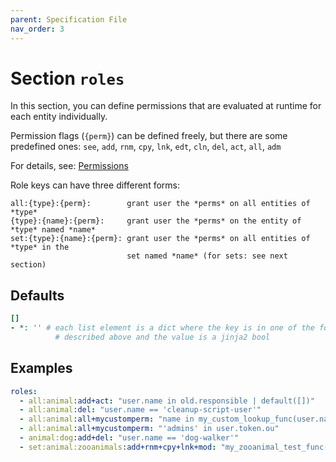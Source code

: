 ```yaml
---
parent: Specification File
nav_order: 3
---
```


# Section `roles`

In this section, you can define permissions that are evaluated at runtime for
each entity individually.

Permission flags (`{perm}`) can be defined freely, but there are some predefined
ones: `see`, `add`, `rnm`, `cpy`, `lnk`, `edt`, `cln`, `del`, `act`, `all`, `adm`

For details, see: [Permissions](../perms.md)

Role keys can have three different forms:

    all:{type}:{perm}:        grant user the *perms* on all entities of *type*
    {type}:{name}:{perm}:     grant user the *perms* on the entity of *type* named *name*
    set:{type}:{name}:{perm}: grant user the *perms* on all entities of *type* in the
                              set named *name* (for sets: see next section)

## Defaults

```yaml
[]
- *: '' # each list element is a dict where the key is in one of the forms
          # described above and the value is a jinja2 bool
```

## Examples

```yaml
roles:
  - all:animal:add+act: "user.name in old.responsible | default([])"
  - all:animal:del: "user.name == 'cleanup-script-user'"
  - all:animal:all+mycustomperm: "name in my_custom_lookup_func(user.name)"
  - all:animal:all+mycustomperm: "'admins' in user.token.ou"
  - animal:dog:add+del: "user.name == 'dog-walker'"
  - set:animal:zooanimals:add+rnm+cpy+lnk+mod: "my_zooanimal_test_func(user.name)"
```
